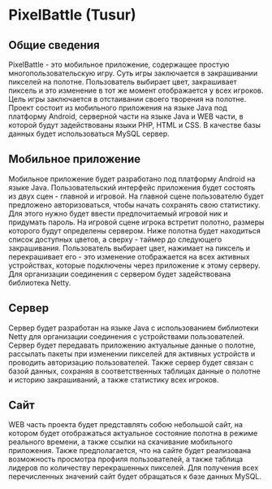 # PixelBattle (Tusur)
## Общие сведения
PixelBattle - это мобильное приложение, содержащее простую многопользовательскую игру. Суть игры заключается в закрашивании пикселей на полотне. Пользователь выбирает цвет, закрашивает пиксель и это изменение в тот же момент отображается у всех игроков. Цель игры заключается в отстаивании своего творения на полотне. Проект состоит из мобильного приложения на языке Java под платформу Android, серверной части на языке Java и WEB части, в которой будут задействованы языки PHP, HTML и CSS. В качестве базы данных будет использоваться MySQL сервер.
## Мобильное приложение
Мобильное приложение будет разработано под платформу Android на языке Java. Пользовательский интерфейс приложения будет состоять из двух сцен - главной и игровой. На главной сцене пользователю будет предложено авторизоваться, чтобы начать сохранять свою статистику. Для этого нужно будет ввести предпочитаемый игровой ник и придумать пароль. На игровой сцене игрока встретит полотно, размеры которого будут определены сервером. Ниже полотна будет находиться список доступных цветов, а сверху - таймер до следующего закрашивания. Пользователь выбирает цвет, нажимает на пиксель и перекрашивает его - это изменение отображается на всех активных устройствах, которые подключены через приложение к этому серверу. Для организации соединения с сервером будет задействована библиотека Netty.
## Сервер
Сервер будет разработан на языке Java с использованием библиотеки Netty для организации соединения с устройствами пользователей. Сервер будет передавать приложению актуальные данные о полотне, рассылать пакеты при изменении пикселей для активных устройств и проводить авторизацию пользователей. Также сервер будет связан с базой данных, сохраняя в соответственных таблицах данные о полотне и историю закрашиваний, а также статистику всех игроков.
## Сайт
WEB часть проекта будет представлять собою небольшой сайт, на котором будет отображаться актуальное состояние полотна в режиме реального времени, а также ссылки на скачивание мобильного приложения. Также предполагается, что на сайте будет реализована возможность просмотра профиля пользователей, а также таблица лидеров по количеству перекрашенных пикселей. Для получения всех перечисленных значений сайт будет обращаться к базе данных MySQL.
